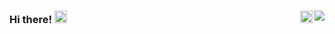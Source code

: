 ### Hi there! <img src="https://user-images.githubusercontent.com/1303154/88677602-1635ba80-d120-11ea-84d8-d263ba5fc3c0.gif" width="20px" alt="hi"> <img src="https://komarev.com/ghpvc/?username=cpwillis&style=flat&label=Profile+Views&abbreviated=true" align="right"> [<img src="https://cdn.buymeacoffee.com/buttons/v2/default-yellow.png" height="20px" align="right">](https://www.buymeacoffee.com/cpwillis)
